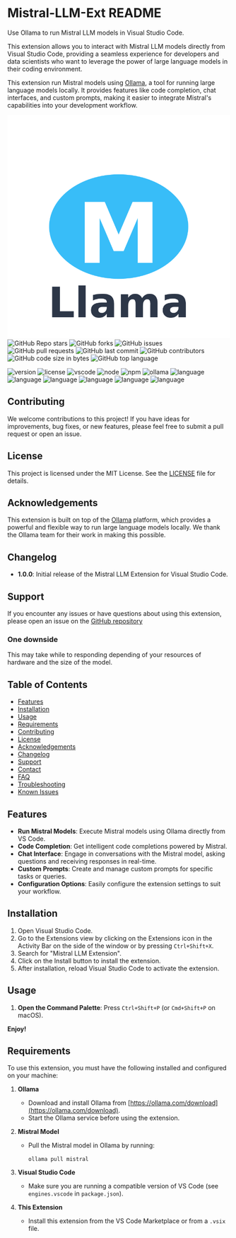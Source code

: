 # Mistral-LLM-Ext README

Use Ollama to run Mistral LLM models in Visual Studio Code.

This extension allows you to interact with Mistral LLM models directly from Visual Studio Code, providing a seamless experience for developers and data scientists who want to leverage the power of large language models in their coding environment.

This extension run Mistral models using [Ollama](https://ollama.com/), a tool for running large language models locally. It provides features like code completion, chat interfaces, and custom prompts, making it easier to integrate Mistral's capabilities into your development workflow.

![Mistral LLM Extension](https://github.com/marcoslaranz/llama-Mistral-LLM-Vscode-extension/blob/main/icon.png?raw=true)
![GitHub Repo stars](https://img.shields.io/github/stars/marcoslaranz/llama-Mistral-LLM-Vscode-extension?style=social)
![GitHub forks](https://img.shields.io/github/forks/marcoslaranz/llama-Mistral-LLM-Vscode-extension?style=social)
![GitHub issues](https://img.shields.io/github/issues/marcoslaranz/llama-Mistral-LLM-Vscode-extension)
![GitHub pull requests](https://img.shields.io/github/issues-pr/marcoslaranz/llama-Mistral-LLM-Vscode-extension)
![GitHub last commit](https://img.shields.io/github/last-commit/marcoslaranz/llama-Mistral-LLM-Vscode-extension)
![GitHub contributors](https://img.shields.io/github/contributors/marcoslaranz/llama-Mistral-LLM-Vscode-extension)
![GitHub code size in bytes](https://img.shields.io/github/languages/code-size/marcoslaranz/llama-Mistral-LLM-Vscode-extension)
![GitHub top language](https://img.shields.io/github/languages/top/marcoslaranz/llama-Mistral-LLM-Vscode-extension)



![version](https://img.shields.io/github/v/release/marcoslaranz/llama-Mistral-LLM-Vscode-extension)
![license](https://img.shields.io/github/license/marcoslaranz/llama-Mistral-LLM-Vscode-extension)
![vscode](https://img.shields.io/badge/vscode-1.60.0%2B-blue)
![node](https://img.shields.io/badge/node-16.0.0%2B-blue)
![npm](https://img.shields.io/badge/npm-6.0.0%2B-blue)
![ollama](https://img.shields.io/badge/ollama-0.0.0%2B-blue)
![language](https://img.shields.io/badge/language-JavaScript-blue)
![language](https://img.shields.io/badge/language-TypeScript-blue)
![language](https://img.shields.io/badge/language-JSON-blue)
![language](https://img.shields.io/badge/language-HTML-blue)
![language](https://img.shields.io/badge/language-CSS-blue)
![language](https://img.shields.io/badge/language-Markdown-blue)








## Contributing
We welcome contributions to this project! If you have ideas for improvements, bug fixes, or new features, please feel free to submit a pull request or open an issue.

## License
This project is licensed under the MIT License. See the [LICENSE](LICENSE) file for details.

## Acknowledgements
This extension is built on top of the [Ollama](https://ollama.com/) platform, which provides a powerful and flexible way to run large language models locally. We thank the Ollama team for their work in making this possible.

## Changelog
- **1.0.0**: Initial release of the Mistral LLM Extension for Visual Studio Code.

## Support
If you encounter any issues or have questions about using this extension, please open an issue on the [GitHub repository](https://github.com/marcoslaranz/llama-Mistral-LLM-Vscode-extension)







### One downside 

This may take while to responding depending of your resources of hardware and the size of the model.



## Table of Contents
- [Features](#features)
- [Installation](#installation)
- [Usage](#usage)
- [Requirements](#requirements)
- [Contributing](#contributing)
- [License](#license)
- [Acknowledgements](#acknowledgements)
- [Changelog](#changelog)
- [Support](#support)
- [Contact](#contact)
- [FAQ](#faq)
- [Troubleshooting](#troubleshooting)
- [Known Issues](#known-issues)



## Features
- **Run Mistral Models**: Execute Mistral models using Ollama directly from VS Code.
- **Code Completion**: Get intelligent code completions powered by Mistral.
- **Chat Interface**: Engage in conversations with the Mistral model, asking questions and receiving responses in real-time.
- **Custom Prompts**: Create and manage custom prompts for specific tasks or queries.
- **Configuration Options**: Easily configure the extension settings to suit your workflow.
## Installation
1. Open Visual Studio Code.
2. Go to the Extensions view by clicking on the Extensions icon in the Activity Bar on the side of the window or by pressing `Ctrl+Shift+X`.
3. Search for "Mistral LLM Extension".
4. Click on the Install button to install the extension.
5. After installation, reload Visual Studio Code to activate the extension.
## Usage
1. **Open the Command Palette**: Press `Ctrl+Shift+P` (or `Cmd+Shift+P` on macOS).

**Enjoy!**  

## Requirements

To use this extension, you must have the following installed and configured on your machine:

1. **Ollama**  
   - Download and install Ollama from [https://ollama.com/download](https://ollama.com/download).
   - Start the Ollama service before using the extension.

2. **Mistral Model**  
   - Pull the Mistral model in Ollama by running:
     ```
     ollama pull mistral
     ```

3. **Visual Studio Code**  
   - Make sure you are running a compatible version of VS Code (see `engines.vscode` in `package.json`).

4. **This Extension**  
   - Install this extension from the VS Code Marketplace or from a `.vsix` file.